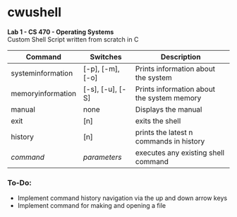# cwushell
**Lab 1 - CS 470 - Operating Systems**\
Custom Shell Script written from scratch in C

Command | Switches | Description
--------|----------|------------
systeminformation | [-p], [-m], [-o] | Prints information about the system
memoryinformation | [-s], [-u], [-S] | Prints information about the system memory
manual | none | Displays the manual
exit | [n] | exits the shell
history | [n] | prints the latest n commands in history
*command* | *parameters* | executes any existing shell command

### To-Do:
* Implement command history navigation via the up and down arrow keys
* Implement command for making and opening a file
